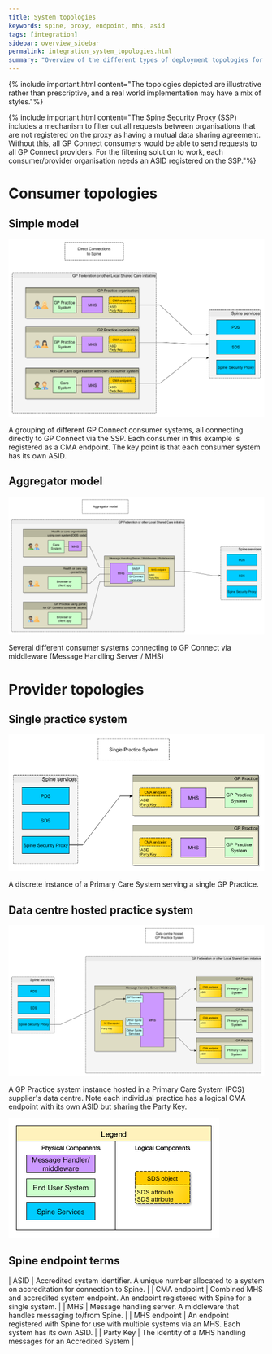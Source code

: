 ```yaml
---
title: System topologies
keywords: spine, proxy, endpoint, mhs, asid
tags: [integration]
sidebar: overview_sidebar
permalink: integration_system_topologies.html
summary: "Overview of the different types of deployment topologies for GP Connect clients"
---
```


{% include important.html content="The topologies depicted are illustrative rather than prescriptive, and a real world implementation may have a mix of styles."%}

{% include important.html content="The Spine Security Proxy (SSP) includes a mechanism to filter out all requests between organisations that are not registered on the proxy as having a mutual data sharing agreement. Without this, all GP Connect consumers would be able to send requests to all GP Connect providers. For the filtering solution to work, each consumer/provider organisation needs an ASID registered on the SSP."%}

# Consumer topologies #

## Simple model ##
![Simple Topology](images/integration/consumer-topology1-simple.png)<br>

A grouping of different GP Connect consumer systems, all connecting directly to GP Connect via the SSP.  Each consumer in this example is registered as a CMA endpoint.  The key point is that each consumer system has its own ASID.

## Aggregator model ##

![Simple model](images/integration/consumer-topology2-aggregator.png)

Several different consumer systems connecting to GP Connect via middleware (Message Handling Server / MHS)

# Provider topologies #

## Single practice system ##

![Single practice system](images/integration/provider-topology1-single.png) 

A discrete instance of a Primary Care System serving a single GP Practice.

## Data centre hosted practice system ##

![Hosted practice system](images/integration/provider-topology2-datacentre.png) 

A GP Practice system instance hosted in a Primary Care System (PCS) supplier's data centre.  Note each individual practice has a logical CMA endpoint with its own ASID but sharing the Party Key.

![Legend](images/integration/topologies-legend.png)

## Spine endpoint terms ##

| ASID | Accredited system identifier. A unique number allocated to a system on accreditation for connection to Spine. |
| CMA endpoint | Combined MHS and accredited system endpoint. An endpoint registered with Spine for a single system. |
| MHS | Message handling server.  A middleware that handles messaging to/from Spine. |
| MHS endpoint | An endpoint registered with Spine for use with multiple systems via an MHS. Each system has its own ASID. |
| Party Key | The identity of a MHS handling messages for an Accredited System |



